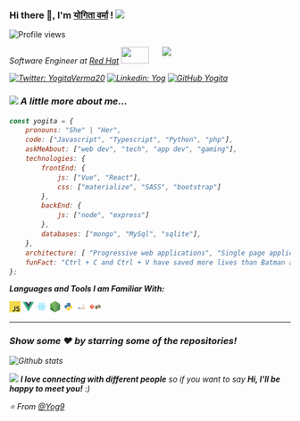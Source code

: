 
<!--
**Yog9/Yog9** is a ✨ _special_ ✨ repository because its `README.md` (this file) appears on your GitHub profile.

Here are some ideas to get you started:

- 🔭 I’m currently working on ...
- 🌱 I’m currently learning ...
- 👯 I’m looking to collaborate on ...
- 🤔 I’m looking for help with ...
- 💬 Ask me about ...
- 📫 How to reach me: ...
- 😄 Pronouns: ...
- ⚡ Fun fact: ...
-->
### Hi there 👋, I'm [योगिता वर्मा](https://yog9.github.io/portfolio) ! <img src="https://media.giphy.com/media/mGcNjsfWAjY5AEZNw6/giphy.gif" width="50"> 
![Profile views](https://gpvc.arturio.dev/Yog9)

<img align='right' src="https://media.giphy.com/media/ieyl9zmCjO4b4t6qoY/giphy.gif" width="230">
<p><em> Software Engineer at <a href="https://red.ht/2XeNPUj">Red Hat</a> <img src="https://media.giphy.com/media/fxTxdsbp8AEb6Gaq2B/giphy.gif" width="50" height="30"/></br>

[![Twitter: YogitaVerma20](https://img.shields.io/twitter/follow/YogitaVerma20?style=social)](https://twitter.com/YogitaVerma20)
[![Linkedin: Yog](https://img.shields.io/badge/yogita-verma199-blue?style=flat-square&logo=Linkedin&logoColor=white&link=https://www.linkedin.com/in/yogita-verma199/)](https://www.linkedin.com/in/yogita-verma199/)
[![GitHub Yogita](https://img.shields.io/github/followers/Yog9?label=follow&style=social)](https://github.com/Yog9)


### <img src="https://media.giphy.com/media/VgCDAzcKvsR6OM0uWg/giphy.gif" width="50"> A little more about me...  

```javascript
const yogita = {
    pronouns: "She" | "Her",
    code: ["Javascript", "Typescript", "Python", "php"],
    askMeAbout: ["web dev", "tech", "app dev", "gaming"],
    technologies: {
        frontEnd: {
            js: ["Vue", "React"],
            css: ["materialize", "SASS", "bootstrap"]
        },
        backEnd: {
            js: ["node", "express"]
        },
        databases: ["mongo", "MySql", "sqlite"],
    },
    architecture: [ "Progressive web applications", "Single page applications"],
    funFact: "Ctrl + C and Ctrl + V have saved more lives than Batman and Robin."
};
```

**Languages and Tools I am Familiar With:**  

<code><img height="20" src="https://raw.githubusercontent.com/github/explore/80688e429a7d4ef2fca1e82350fe8e3517d3494d/topics/javascript/javascript.png"></code>
<code><img height="20" src="https://raw.githubusercontent.com/github/explore/80688e429a7d4ef2fca1e82350fe8e3517d3494d/topics/vue/vue.png"></code>
<code><img height="20" src="https://raw.githubusercontent.com/github/explore/80688e429a7d4ef2fca1e82350fe8e3517d3494d/topics/react/react.png"></code>
<code><img height="20" src="https://raw.githubusercontent.com/github/explore/80688e429a7d4ef2fca1e82350fe8e3517d3494d/topics/nodejs/nodejs.png"></code>
<code><img height="20" src="https://raw.githubusercontent.com/github/explore/80688e429a7d4ef2fca1e82350fe8e3517d3494d/topics/python/python.png"></code>
<code><img height="20" src="https://raw.githubusercontent.com/github/explore/80688e429a7d4ef2fca1e82350fe8e3517d3494d/topics/mysql/mysql.png"></code>
<code><img height="20" src="https://raw.githubusercontent.com/github/explore/80688e429a7d4ef2fca1e82350fe8e3517d3494d/topics/git/git.png"></code>





---
### Show some ❤️ by starring some of the repositories!

![Github stats](https://github-readme-stats.vercel.app/api?username=Yog9&show_icons=true&hide_border=true)

<img src="https://media.giphy.com/media/LnQjpWaON8nhr21vNW/giphy.gif" width="60"> <em><b>I love connecting with different people</b> so if you want to say <b>Hi, I'll be happy to meet you!</b> :)</em>


⭐️ From [@Yog9](https://github.com/Yog9)
